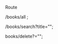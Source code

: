 Route

<!-- affiche tout les livres -->
/books/all ;
<!-- affiche une livre par son titre -->
/books/search?title="";
<!-- supprime un livre par son isbn -->
books/delete?="";